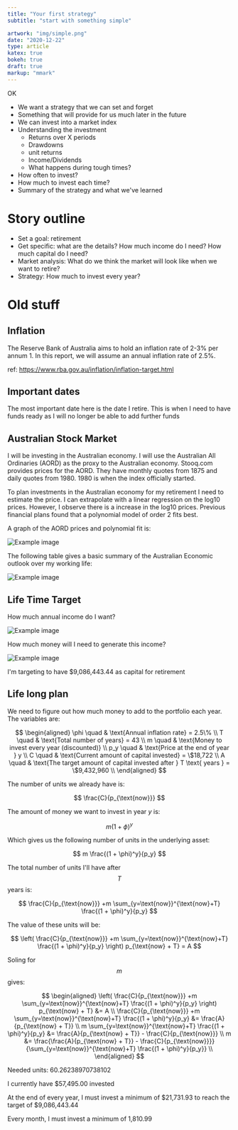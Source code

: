 ```yaml
---
title: "Your first strategy"
subtitle: "start with something simple"

artwork: "img/simple.png"
date: "2020-12-22"
type: article
katex: true
bokeh: true
draft: true
markup: "mmark"
---
```


OK

* We want a strategy that we can set and forget
* Something that will provide for us much later in the future
* We can invest into a market index
* Understanding the investment
    * Returns over X periods
    * Drawdowns
    * unit returns
    * Income/Dividends
    * What happens during tough times?
* How often to invest?
* How much to invest each time?
* Summary of the strategy and what we've learned


# Story outline

* Set a goal: retirement
* Get specific: what are the details? How much income do I need? How much capital do I need?
* Market analysis: What do we think the market will look like when we want to retire?
* Strategy: How much to invest every year?


# Old stuff



## Inflation

The Reserve Bank of Australia aims to hold an inflation rate of 2-3% per annum 1. In this report, we will assume an annual inflation rate of 2.5%. 

ref: https://www.rba.gov.au/inflation/inflation-target.html


## Important dates

The most important date here is the date I retire. This is when I need to have funds ready as I will no longer be able to add further funds


## Australian Stock Market

I will be investing in the Australian economy. I will use the Australian All Ordinaries (AORD) as the proxy to the Australian economy. Stooq.com provides prices for the AORD. They have monthly quotes from 1875 and daily quotes from 1980. 1980 is when the index officially started.

To plan investments in the Australian economy for my retirement I need to estimate the price. I can extrapolate with a linear regression on the log10 prices. However, I observe there is a increase in the log10 prices. Previous financial plans found that a polynomial model of order 2 fits best.

A graph of the AORD prices and polynomial fit is:

![Example image](/assets/first_strategy/market_prediction.png)

The following table gives a basic summary of the Australian Economic outlook over my working life:

![Example image](/assets/first_strategy/table.png)

## Life Time Target

How much annual income do I want?

![Example image](/assets/first_strategy/desired_income.png)

How much money will I need to generate this income?

![Example image](/assets/first_strategy/required_capital.png)

I'm targeting to have $9,086,443.44 as capital for retirement


## Life long plan

We need to figure out how much money to add to the portfolio each year. The variables are:

$$
\begin{aligned}
\phi \quad & \text{Annual inflation rate} = 2.5\% \\
T    \quad & \text{Total number of years} = 43 \\
m    \quad & \text{Money to invest every year (discounted)} \\
p_y  \quad & \text{Price at the end of year } y \\
C    \quad & \text{Current amount of capital invested} = \$18,722 \\
A    \quad & \text{The target amount of capital invested after } T \text{ years } = \$9,432,960 \\
\end{aligned}
$$

The number of units we already have is:

$$
\frac{C}{p_{\text{now}}}
$$

The amount of money we want to invest in year $y$ is:

$$
m(1 + \phi)^y
$$

Which gives us the following number of units in the underlying asset:

$$
m \frac{(1 + \phi)^y}{p_y}
$$

The total number of units I'll have after $$T$$ years is:

$$
\frac{C}{p_{\text{now}}} +m \sum_{y=\text{now}}^{\text{now}+T} \frac{(1 + \phi)^y}{p_y}
$$

The value of these units will be:

$$
\left( \frac{C}{p_{\text{now}}} +m \sum_{y=\text{now}}^{\text{now}+T} \frac{(1 + \phi)^y}{p_y} \right) p_{\text{now} + T} = A
$$

Soling for $$m$$ gives:

$$
\begin{aligned}
\left( \frac{C}{p_{\text{now}}} +m \sum_{y=\text{now}}^{\text{now}+T} \frac{(1 + \phi)^y}{p_y} \right) p_{\text{now} + T} &= A \\
\frac{C}{p_{\text{now}}} +m \sum_{y=\text{now}}^{\text{now}+T} \frac{(1 + \phi)^y}{p_y} &= \frac{A}{p_{\text{now} + T}} \\
m \sum_{y=\text{now}}^{\text{now}+T} \frac{(1 + \phi)^y}{p_y} &= \frac{A}{p_{\text{now} + T}} - \frac{C}{p_{\text{now}}} \\
m &= \frac{\frac{A}{p_{\text{now} + T}} - \frac{C}{p_{\text{now}}}}{\sum_{y=\text{now}}^{\text{now}+T} \frac{(1 + \phi)^y}{p_y}} \\
\end{aligned}
$$

Needed units: 60.26238970738102

I currently have $57,495.00 invested

At the end of every year, I must invest a minimum of $21,731.93 to reach the target of $9,086,443.44

Every month, I must invest a minimum of 1,810.99